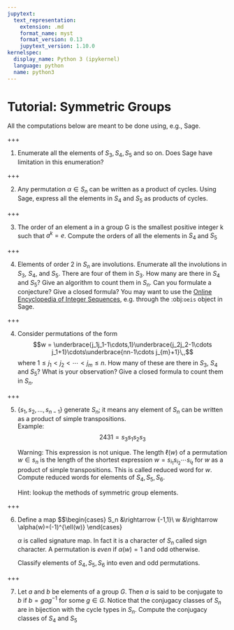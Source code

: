 ```yaml
---
jupytext:
  text_representation:
    extension: .md
    format_name: myst
    format_version: 0.13
    jupytext_version: 1.10.0
kernelspec:
  display_name: Python 3 (ipykernel)
  language: python
  name: python3
---
```


# Tutorial: Symmetric Groups

All the computations below are meant to be done using, e.g., Sage.

+++

1.  Enumerate all the elements of $S_3,S_4,S_5$ and so on. Does
    Sage have limitation in this enumeration?

+++

2.  Any permutation $\alpha \in S_n$ can be written as a product of
    cycles. Using Sage, express all the elements in $S_4$ and
    $S_5$ as products of cycles.

+++

3.  The order of an element a in a group G is the smallest positive
    integer k such that $a^k=e$. Compute the orders of all the
    elements in $S_4$ and $S_5$

+++

4.  Elements of order 2 in $S_n$ are involutions. Enumerate all the
    involutions in $S_3$, $S_4$, and $S_5$. There are four of them in
    $S_3$. How many are there in $S_4$ and $S_5$? Give an algorithm to
    count them in $S_n$. Can you formulate a conjecture? Give a
    closed formula? You may want to use the
	[Online Encyclopedia of Integer Sequences](https://oeis.org),
    e.g. through the :obj:`oeis` object in Sage.

+++

4.  Consider permutations of the form
    $$w = \underbrace{j_1j_1-1\cdots,1}\underbrace{j_2j_2-1\cdots j_1+1}\cdots\underbrace{nn-1\cdots j_{m}+1}\,,$$
    where $1\leq j_1<j_2<\cdots< j_{m}\leq n$. How many of these are
    there in $S_3$, $S_4$ and $S_5$? What is your observation? Give a
    closed formula to count them in $S_n$.

+++

5.  $\{s_1,s_2,\ldots ,s_{n-1}\}$ generate $S_n$; it means any element
    of $S_n$ can be written as a product of simple transpositions.  
    Example:
    $$2431=s_3s_1s_2s_3$$

    Warning: This expression is not unique. The length $\ell(w)$ of a
    permutation $w \in s_n$ is the length of the shortest expression
    $w=s_{i_1}s_{i_2}\cdots s_{i_{\ell}}$ for $w$ as a product of
    simple transpositions. This is called reduced word for
    $w$. Compute reduced words for elements of $S_4,S_5,S_6$.
	
	Hint: lookup the methods of symmetric group elements.

+++

6.  Define a map
	$$\begin{cases}
		S_n &\rightarrow \{-1,1\}\\
		w   &\rightarrow \alpha(w)=(-1)^{\ell(w)}
	\end{cases}

	$\alpha$ is called signature map. In fact it is a character of
    $S_n$ called sign character. A permutation is *even* if
    $\alpha(w)=1$ and odd otherwise.

	Classify elements of $S_4, S_5,S_6$ into even and odd
    permutations.

+++

7.  Let $a$ and $b$ be elements of a group $G$. Then $a$ is said to be
    conjugate to $b$ if $b =gag^{-1}$ for some $g \in G$. Notice that
    the conjugacy classes of $S_n$ are in bijection with the cycle
    types in $S_n$.  Compute the conjugacy classes of $S_4$ and $S_5$
